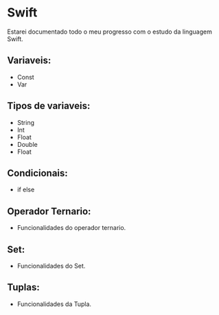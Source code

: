 # Swift

Estarei documentado todo o meu progresso  com o estudo da linguagem Swift.

## Variaveis:
  * Const
  * Var
  
## Tipos de variaveis:
  * String
  * Int
  * Float
  * Double
  * Float

## Condicionais:
  * if else

## Operador Ternario:
  * Funcionalidades do operador ternario.
  
## Set:
  * Funcionalidades do Set.

## Tuplas:
  * Funcionalidades da Tupla.
